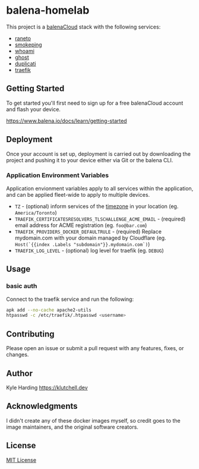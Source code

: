 # balena-homelab

This project is a [balenaCloud](https://www.balena.io/cloud) stack with the following services:

- [raneto](https://hub.docker.com/r/linuxserver/raneto)
- [smokeping](https://hub.docker.com/r/linuxserver/smokeping)
- [whoami](https://hub.docker.com/r/containous/whoami)
- [ghost]( https://hub.docker.com/_/ghost)
- [duplicati](https://hub.docker.com/r/linuxserver/duplicati)
- [traefik](https://hub.docker.com/_/traefik/)

## Getting Started

To get started you'll first need to sign up for a free balenaCloud account and flash your device.

<https://www.balena.io/docs/learn/getting-started>

## Deployment

Once your account is set up, deployment is carried out by downloading the project and pushing it to your device either via Git or the balena CLI.

### Application Environment Variables

Application envionment variables apply to all services within the application, and can be applied fleet-wide to apply to multiple devices.

- `TZ` - (optional) inform services of the [timezone](https://en.wikipedia.org/wiki/List_of_tz_database_time_zones) in your location (eg. `America/Toronto`)
- `TRAEFIK_CERTIFICATESRESOLVERS_TLSCHALLENGE_ACME_EMAIL` - (required) email address for ACME registration (eg. `foo@bar.com`)
- `TRAEFIK_PROVIDERS_DOCKER_DEFAULTRULE` - (required) Replace mydomain.com with your domain managed by Cloudflare (eg. ``Host(`{{index .Labels "subdomain"}}.mydomain.com`)``)
- `TRAEFIK_LOG_LEVEL` - (optional) log level for traefik (eg. `DEBUG`)

## Usage

### basic auth

Connect to the traefik service and run the following:

```bash
apk add --no-cache apache2-utils
htpasswd -c /etc/traefik/.htpasswd <username>
```

## Contributing

Please open an issue or submit a pull request with any features, fixes, or changes.

## Author

Kyle Harding <https://klutchell.dev>

## Acknowledgments

I didn't create any of these docker images myself, so credit goes to the
image maintainers, and the original software creators.

## License

[MIT License](./LICENSE)

